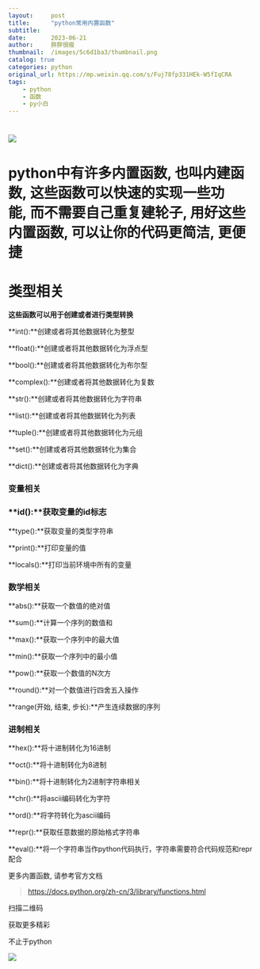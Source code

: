 ```yaml
---
layout:     post
title:      "python常用内置函数"
subtitle:   
date:       2023-06-21
author:     胖胖很瘦
thumbnail:  /images/5c6d1ba3/thumbnail.png
catalog: true
categories: python
original_url: https://mp.weixin.qq.com/s/Fuj78fp331HEk-W5fIqCRA
tags:
    - python
    - 函数
    - py小白
---
```


# 

![](/images/5c6d1ba3/1.png)

# python中有许多内置函数, 也叫内建函数, 这些函数可以快速的实现一些功能, 而不需要自己重复建轮子, 用好这些内置函数, 可以让你的代码更简洁, 更便捷

# 

# **类型相关**

**这些函数可以用于创建或者进行类型转换**

**int():**创建或者将其他数据转化为整型

**float():**创建或者将其他数据转化为浮点型

**bool():**创建或者将其他数据转化为布尔型

**complex():**创建或者将其他数据转化为复数

**str():**创建或者将其他数据转化为字符串

**list():**创建或者将其他数据转化为列表

**tuple():**创建或者将其他数据转化为元组

**set():**创建或者将其他数据转化为集合

**dict():**创建或者将其他数据转化为字典

### **变量相关**

### 

### **id():**获取变量的id标志

**type():**获取变量的类型字符串

**print():**打印变量的值

**locals():**打印当前环境中所有的变量

### 

### **数学相关**

**abs():**获取一个数值的绝对值

**sum():**计算一个序列的数值和

**max():**获取一个序列中的最大值

**min():**获取一个序列中的最小值

**pow():**获取一个数值的N次方

**round():**对一个数值进行四舍五入操作

**range(开始, 结束, 步长):**产生连续数据的序列

### **进制相关**

**hex():**将十进制转化为16进制

**oct():**将十进制转化为8进制

**bin():**将十进制转化为2进制字符串相关

**chr():**将ascii编码转化为字符

**ord():**将字符转化为ascii编码

**repr():**获取任意数据的原始格式字符串

**eval():**将一个字符串当作python代码执行，字符串需要符合代码规范和repr配合

更多内置函数, 请参考官方文档

> https://docs.python.org/zh-cn/3/library/functions.html

扫描二维码

获取更多精彩

不止于python

![](/images/5c6d1ba3/2.png)